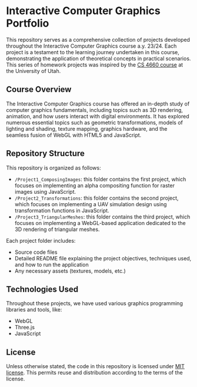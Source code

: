 # Interactive Computer Graphics Portfolio

This repository serves as a comprehensive collection of projects developed throughout the Interactive Computer Graphics course a.y. 23/24. Each project is a testament to the learning journey undertaken in this course, demonstrating the application of theoretical concepts in practical scenarios. This series of homework projects was inspired by the [CS 4660 course](https://graphics.cs.utah.edu/courses/cs4600/fall2023/) at the University of Utah.


## Course Overview

The Interactive Computer Graphics course has offered an in-depth study of computer graphics fundamentals, including topics such as 3D rendering, animation, and how users interact with digital environments. It has explored numerous essential topics such as geometric transformations, models of lighting and shading, texture mapping, graphics hardware, and the seamless fusion of WebGL with HTML5 and JavaScript.

## Repository Structure

This repository is organized as follows:

- `/Project1_ComposingImages`: this folder contains the first project, which focuses on implementing an alpha compositing function for raster images using JavaScript.
- `/Project2_Transformations`: this folder contains the second project, which focuses on implementing a UAV simulation design using transformation functions in JavaScript.
- `/Project3_TriangularMeshes`: this folder contains the third project, which focuses on implementing a WebGL-based application dedicated to the 3D rendering of triangular meshes.



Each project folder includes:
- Source code files
- Detailed README file explaining the project objectives, techniques used, and how to run the application
- Any necessary assets (textures, models, etc.)


## Technologies Used

Throughout these projects, we have used various graphics programming libraries and tools, like:

- WebGL
- Three.js
- JavaScript


## License
Unless otherwise stated, the code in this repository is licensed under [MIT license](LICENSE). This permits reuse and distribution according to the terms of the license.
